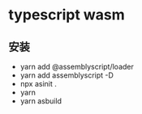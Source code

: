 # typescript wasm

## 安装 
+ yarn add @assemblyscript/loader
+ yarn add assemblyscript -D
+ npx asinit .
+ yarn
+ yarn asbuild